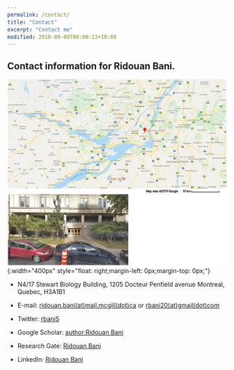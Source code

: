 ```yaml
---
permalink: /contact/
title: "Contact"
excerpt: "Contact me"
modified: 2018-09-09T00:00:13+10:00
---
```


Contact information for Ridouan Bani.
------

![](/images/pic7.png){:width="400px"
style="float: right;margin-left: 0px;margin-top: 0px;"}

* N4/17 Stewart Biology Building,
 1205 Docteur Penfield avenue
 Montreal, Quebec, H3A1B1




* E-mail: [ridouan.bani(at)mail.mcgill(dot)ca](ridouan.bani@mail.mcgill.ca) or [rbani20(at)gmail(dot)com](rbani20@gmail.com)

* Twitter: [rbani5](http://twitter.com/rbani5)
* Google Scholar: [author:Ridouan Bani](https://scholar.google.ca/citations?user=WColvYYAAAAJ&hl=en&oi=ao)
* Research Gate: [Ridouan Bani](https://www.researchgate.net/profile/Ridouan_Bani)
* LinkedIn: [Ridouan Bani](https://ca.linkedin.com/in/ridouan-bani-291a5664)
